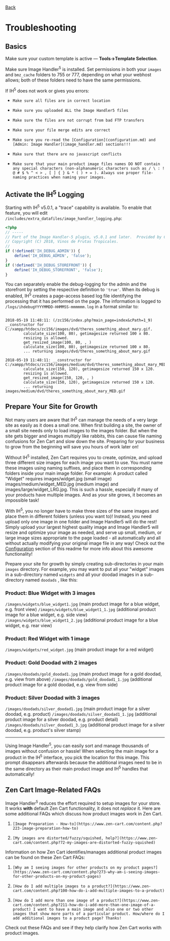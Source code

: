 [Back](readme.md "Return to the main page")
# Troubleshooting

## Basics

Make sure your custom template is active &mdash; **Tools->Template Selection**.

Make sure Image Handler<sup>5</sup> is installed. Set permissions in both your `images` and `bmz_cache` folders to 755 or 777, depending on what your webhost allows; both of these folders need to have the same permissions.

If IH<sup>5</sup> does not work or gives you errors:

-     Make sure all files are in correct location
-     Make sure you uploaded ALL the Image Handler5 files
-     Make sure the files are not corrupt from bad FTP transfers
-     Make sure your file merge edits are correct
-     Make sure you re-read the [Configuration](configuration.md) and [Admin: Image Handler](image_handler.md) sections!!!
-     Make sure that there are no javascript conflicts
-     Make sure that your main product image files names DO NOT contain any special characters (non-alphanumeric characters such as / \ : ! @ # $ % ^ < > , [ ] { } & * ( ) + = ). Always use proper file-naming practices when naming your images.

## Activate the IH<sup>5</sup> Logging

Starting with IH<sup>5</sup> v5.0.1, a "trace" capability is available. To enable that feature, you will edit `/includes/extra_datafiles/image_handler_logging.php`:

```php
<?php
// -----
// Part of the Image Handler-5 plugin, v5.0.1 and later.  Provided by Cindy Merkin (lat9)
// Copyright (C) 2018, Vinos de Frutas Tropicales.
//
if (!defined('IH_DEBUG_ADMIN')) {
    define('IH_DEBUG_ADMIN', 'false');
}
if (!defined('IH_DEBUG_STOREFRONT')) {
    define('IH_DEBUG_STOREFRONT', 'false');
}
```

You can separately enable the debug-logging for the admin and the storefront by setting the respective definition to `'true'`.  When its debug is enabled, IH<sup>5</sup> creates a page-access based log file identifying the processing that it has performed on the page.  The information is logged to `/logs/ihdebugYYYYMMDD-HHMMSS-mmmmmm.log` in a format similar to:

```

2018-05-19 11:48:11: (/zc156/index.php?main_page=index&cPath=1_9) __constructor for C:/xampp/htdocs/zc156/images/dvd/theres_something_about_mary.gif.
		calculate_size(100, 80), getimagesize returned 100 x 80.
		resizing is allowed.
		get_resized_image(100, 80, , )
		calculate_size(100, 80), getimagesize returned 100 x 80.
		... returning images/dvd/theres_something_about_mary.gif

2018-05-19 11:48:11: __constructor for C:/xampp/htdocs/zc156/images/medium/dvd/theres_something_about_mary_MED.gif.
		calculate_size(150, 120), getimagesize returned 150 x 120.
		resizing is allowed.
		get_resized_image(150, 120, , )
		calculate_size(150, 120), getimagesize returned 150 x 120.
		... returning images/medium/dvd/theres_something_about_mary_MED.gif

```

## Prepare Your Site for Growth

Not many users are aware that IH<sup>5</sup> can manage the needs of a very large site as easily as it does a small one. When first building a site, the owner of a small site needs only to load images to the images folder. But when the site gets bigger and images multiply like rabbits, this can cause file naming confusions for Zen Cart and slow down the site. Preparing for your business to grow from the beginning will save you hours of work later on!

Without IH<sup>5</sup> installed, Zen Cart requires you to create, optimize, and upload three different size images for each image you want to use. You must name these images using naming suffixes, and place them in corresponding folders inside your main image folder. For example: A product called "Widget" requires images/widget.jpg (small image) images/medium/widget_MED.jpg (medium image) and images/large/widget_LRG.jpg. This is such a hassle, especially if many of your products have multiple images. And as your site grows, it becomes an impossible task!

With IH<sup>5</sup>, you no longer have to make three sizes of the same images and place them in different folders (unless you want to)! Instead, you need upload only one image in one folder and Image Handler5 will do the rest! Simply upload your largest highest quality image and Image Handler5 will resize and optimize your image as needed, and serve up small, medium, or large image sizes appropriate to the page loaded - all automatically and all without actually modifying your original image file in any way! Check out the [Configuration](configuration.md) section of this readme for more info about this awesome functionality!

Prepare your site for growth by simply creating sub-directories in your main `images` directory. For example, you may want to put all your "widget" images in a sub-directory named `widgets` and all your doodad images in a sub-directory named `doodads` , like this:

### Product: Blue Widget with 3 images

`/images/widgets/blue_widget1.jpg` (main product image for a blue widget, e.g. front view)
`/images/widgets/blue_widget1_1.jpg` (additional product image for a blue widget, e.g. side view)
`/images/widgets/blue_widget1_2.jpg` (additional product image for a blue widget, e.g. rear view)

### Product: Red Widget with 1 image

`/images/widgets/red_widget.jpg` (main product image for a red widget)

### Product: Gold Doodad with 2 images

`/images/doodads/gold_doodad1.jpg` (main product image for a gold doodad, e.g. view from above)
`/images/doodads/gold_doodad1_1.jpg` (additional product image for a gold doodad, e.g. view from side)

### Product: Silver Doodad with 3 images

`/images/doodads/silver_doodad1.jpg` (main product image for a silver doodad, e.g. product)
`/images/doodads/silver_doodad1_1.jpg` (additional product image for a silver doodad, e.g. product detail)
`/images/doodads/silver_doodad1_3.jpg` (additional product image for a silver doodad, e.g. product's silver stamp)

--------------

Using Image Handler<sup>5</sup>, you can easily sort and manage thousands of images without confusion or hassle! When selecting the main image for a product in the IH<sup>5</sup> interface, you pick the location for this image. This prompt disappears afterwards because the additional images need to be in the same directory as their main product image and IH<sup>5</sup> handles that automatically!

## Zen Cart Image-Related FAQs

Image Handler<sup>5</sup> reduces the effort required to setup images for your store. It works **with** default Zen Cart functionality, it does not *replace* it. Here are some additional FAQs which discuss how product images work in Zen Cart.

1.     [Image Preparation - How-to](https://www.zen-cart.com/content.php?223-image-preparation-how-to)
1.     [My images are distorted/fuzzy/squished, help?](https://www.zen-cart.com/content.php?72-my-images-are-distorted-fuzzy-squished)

Information on how Zen Cart identifies/manages additional product images can be found on these Zen Cart FAQs:

1.     [Why am I seeing images for other products on my product pages?](https://www.zen-cart.com/content.php?273-why-am-i-seeing-images-for-other-products-on-my-product-pages)
1.     [How do I add multiple images to a product?](https://www.zen-cart.com/content.php?100-how-do-i-add-multiple-images-to-a-product)
1.     [How do I add more than one image of a product?](https://www.zen-cart.com/content.php?211-how-do-i-add-more-than-one-image-of-a-product) I want to have a main image and also one or two other images that show more parts of a particular product. How/where do I add additional images to a product page? Thanks!

Check out these FAQs and see if they help clarify how Zen Cart works with product images.
